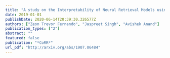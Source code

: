 ```yaml
---
title: "A study on the Interpretability of Neural Retrieval Models using DeepSHAP"
date: 2019-01-01
publishDate: 2020-06-14T20:39:30.326577Z
authors: ["Zeon Trevor Fernando", "Jaspreet Singh", "Avishek Anand"]
publication_types: ["2"]
abstract: ""
featured: false
publication: "*CoRR*"
url_pdf: "http://arxiv.org/abs/1907.06484"
---
```



